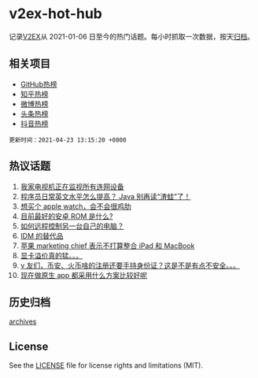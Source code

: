 # v2ex-hot-hub

 记录[V2EX](https://www.v2ex.com/)从 2021-01-06 日至今的热门话题。每小时抓取一次数据，按天[归档](archives)。
 
 ## 相关项目

- [GitHub热榜](https://github.com/lonnyzhang423/github-hot-hub)
- [知乎热榜](https://github.com/lonnyzhang423/zhihu-hot-hub)
- [微博热榜](https://github.com/lonnyzhang423/weibo-hot-hub)
- [头条热榜](https://github.com/lonnyzhang423/toutiao-hot-hub)
- [抖音热榜](https://github.com/lonnyzhang423/douyin-hot-hub)


 `更新时间：2021-04-23 13:15:20 +0800`

## 热议话题

1. [我家电视机正在监视所有连网设备](https://www.v2ex.com/t/772523)
1. [程序员日常英文水平怎么提高？ Java 别再读“渣蛙”了！](https://www.v2ex.com/t/772621)
1. [想买个 apple watch，会不会很鸡肋](https://www.v2ex.com/t/772465)
1. [目前最好的安卓 ROM 是什么?](https://www.v2ex.com/t/772488)
1. [如何远程控制另一台自己的电脑？](https://www.v2ex.com/t/772466)
1. [IDM 的替代品](https://www.v2ex.com/t/772562)
1. [苹果 marketing chief 表示不打算整合 iPad 和 MacBook](https://www.v2ex.com/t/772612)
1. [显卡溢价真的猛。。。](https://www.v2ex.com/t/772435)
1. [v 友们，币安、火币啥的注册还要手持身份证？这是不是有点不安全。。。](https://www.v2ex.com/t/772432)
1. [现在做原生 app 都采用什么方案比较好呢](https://www.v2ex.com/t/772438)

## 历史归档

[archives](archives)

## License

See the [LICENSE](LICENSE) file for license rights and limitations (MIT).
